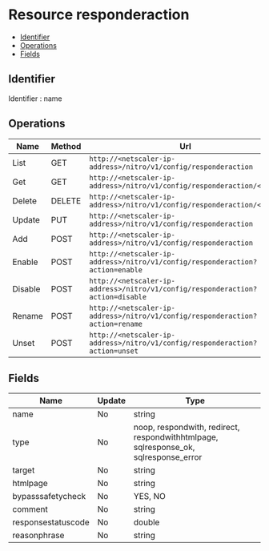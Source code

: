 # Resource responderaction

- [Identifier](#identifier)
- [Operations](#operations)
- [Fields](#fields)

## Identifier

Identifier : name

## Operations

| Name | Method | Url |
|----|----|----|
| List | GET | `http://<netscaler-ip-address>/nitro/v1/config/responderaction` |
| Get | GET | `http://<netscaler-ip-address>/nitro/v1/config/responderaction/<name>` |
| Delete | DELETE | `http://<netscaler-ip-address>/nitro/v1/config/responderaction/<name>` |
| Update | PUT | `http://<netscaler-ip-address>/nitro/v1/config/responderaction` |
| Add | POST | `http://<netscaler-ip-address>/nitro/v1/config/responderaction` |
| Enable | POST | `http://<netscaler-ip-address>/nitro/v1/config/responderaction?action=enable` |
| Disable | POST | `http://<netscaler-ip-address>/nitro/v1/config/responderaction?action=disable` |
| Rename | POST | `http://<netscaler-ip-address>/nitro/v1/config/responderaction?action=rename` |
| Unset | POST | `http://<netscaler-ip-address>/nitro/v1/config/responderaction?action=unset` |

## Fields

| Name | Update | Type |
|----|----|----|
| name | No | string |
| type | No | noop, respondwith, redirect, respondwithhtmlpage, sqlresponse_ok, sqlresponse_error |
| target | No | string |
| htmlpage | No | string |
| bypasssafetycheck | No | YES, NO |
| comment | No | string |
| responsestatuscode | No | double |
| reasonphrase | No | string |

